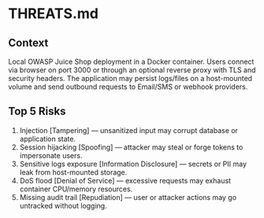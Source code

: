 # THREATS.md

## Context
Local OWASP Juice Shop deployment in a Docker container.
Users connect via browser on port 3000 or through an optional reverse proxy with TLS and security headers.
The application may persist logs/files on a host-mounted volume and send outbound requests to Email/SMS or webhook providers.

## Top 5 Risks
1. Injection [Tampering] — unsanitized input may corrupt database or application state.
2. Session hijacking [Spoofing] — attacker may steal or forge tokens to impersonate users.
3. Sensitive logs exposure [Information Disclosure] — secrets or PII may leak from host-mounted storage.
4. DoS flood [Denial of Service] — excessive requests may exhaust container CPU/memory resources.
5. Missing audit trail [Repudiation] — user or attacker actions may go untracked without logging.

